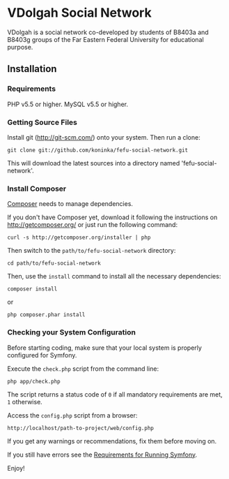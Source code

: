 VDolgah Social Network
========================

VDolgah is a social network co-developed by students of B8403a and B8403g groups of the Far Eastern Federal University for educational purpose.

Installation
------------------------

### Requirements

PHP v5.5 or higher.
MySQL v5.5 or higher.

### Getting Source Files

Install git (http://git-scm.com/) onto your system. Then run a clone:

    git clone git://github.com/koninka/fefu-social-network.git

This will download the latest sources into a directory named 'fefu-social-network'.

### Install Composer

[Composer][1] needs to manage dependencies.

If you don't have Composer yet, download it following the instructions on
http://getcomposer.org/ or just run the following command:

    curl -s http://getcomposer.org/installer | php

Then switch to the `path/to/fefu-social-network` directory:

    cd path/to/fefu-social-network

Then, use the `install` command to install all the necessary dependencies:

    composer install

or

    php composer.phar install

### Checking your System Configuration

Before starting coding, make sure that your local system is properly configured for Symfony.

Execute the `check.php` script from the command line:

    php app/check.php

The script returns a status code of `0` if all mandatory requirements are met, `1` otherwise.

Access the `config.php` script from a browser:

    http://localhost/path-to-project/web/config.php

If you get any warnings or recommendations, fix them before moving on.

If you still have errors see the [Requirements for Running Symfony][2].

Enjoy!

[1]:  http://getcomposer.org/
[2]:  http://symfony.com/doc/current/reference/requirements.html
